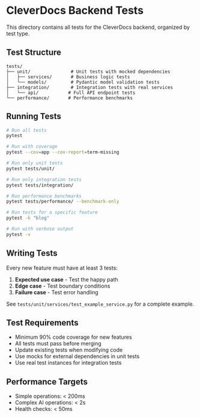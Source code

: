 # CleverDocs Backend Tests

This directory contains all tests for the CleverDocs backend, organized by test type.

## Test Structure

```
tests/
├── unit/               # Unit tests with mocked dependencies
│   ├── services/       # Business logic tests
│   └── models/         # Pydantic model validation tests
├── integration/        # Integration tests with real services
│   └── api/           # Full API endpoint tests
└── performance/       # Performance benchmarks
```

## Running Tests

```bash
# Run all tests
pytest

# Run with coverage
pytest --cov=app --cov-report=term-missing

# Run only unit tests
pytest tests/unit/

# Run only integration tests
pytest tests/integration/

# Run performance benchmarks
pytest tests/performance/ --benchmark-only

# Run tests for a specific feature
pytest -k "blog"

# Run with verbose output
pytest -v
```

## Writing Tests

Every new feature must have at least 3 tests:

1. **Expected use case** - Test the happy path
2. **Edge case** - Test boundary conditions
3. **Failure case** - Test error handling

See `tests/unit/services/test_example_service.py` for a complete example.

## Test Requirements

- Minimum 90% code coverage for new features
- All tests must pass before merging
- Update existing tests when modifying code
- Use mocks for external dependencies in unit tests
- Use real test instances for integration tests

## Performance Targets

- Simple operations: < 200ms
- Complex AI operations: < 2s
- Health checks: < 50ms